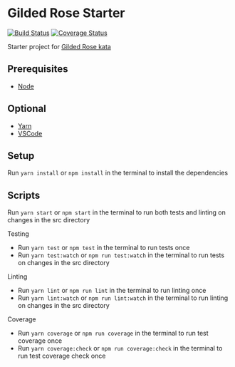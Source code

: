 # Gilded Rose Starter
[![Build Status](https://travis-ci.org/daon/gilded-rose-starter.svg?branch=master)](https://travis-ci.org/daon/gilded-rose-starter)
[![Coverage Status](https://coveralls.io/repos/github/daon/gilded-rose-starter/badge.svg?branch=master)](https://coveralls.io/github/daon/gilded-rose-starter?branch=master)

Starter project for [Gilded Rose kata](https://github.com/NotMyself/GildedRose)

## Prerequisites
- [Node](https://nodejs.org/en/download/)

## Optional
- [Yarn](https://yarnpkg.com/lang/en/docs/install/)
- [VSCode](https://code.visualstudio.com/)
## Setup
Run `yarn install` or `npm install` in the terminal to install the dependencies

## Scripts
Run `yarn start` or `npm start` in the terminal to run both tests and linting on changes in the src directory

Testing
- Run `yarn test` or `npm test` in the terminal to run tests once
- Run `yarn test:watch` or `npm run test:watch` in the terminal to run tests on changes in the src directory

Linting
- Run `yarn lint` or `npm run lint` in the terminal to run linting once
- Run `yarn lint:watch` or `npm run lint:watch` in the terminal to run linting on changes in the src directory

Coverage
- Run `yarn coverage` or `npm run coverage` in the terminal to run test coverage once
- Run `yarn coverage:check` or `npm run coverage:check` in the terminal to run test coverage check once
